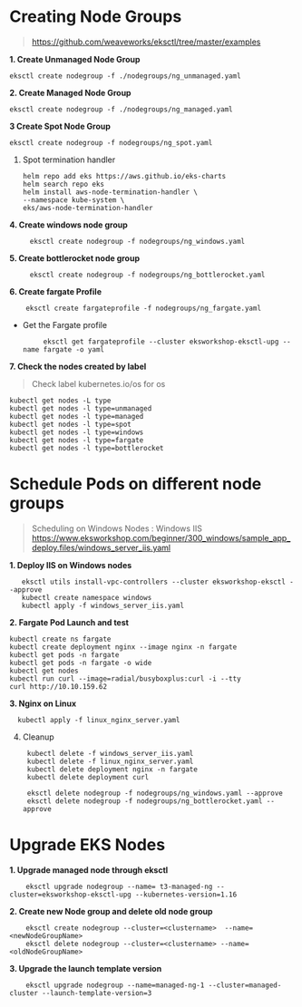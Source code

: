 # Creating Node Groups

  

> https://github.com/weaveworks/eksctl/tree/master/examples

  

**1. Create Unmanaged Node Group**

    eksctl create nodegroup -f ./nodegroups/ng_unmanaged.yaml

**2. Create Managed Node Group**
 

    eksctl create nodegroup -f ./nodegroups/ng_managed.yaml

  

**3 Create Spot Node Group**

    eksctl create nodegroup -f nodegroups/ng_spot.yaml

 1. Spot termination handler

	    helm repo add eks https://aws.github.io/eks-charts
	    helm search repo eks
	    helm install aws-node-termination-handler \
	    --namespace kube-system \
	    eks/aws-node-termination-handler

 **4. Create windows node group**

	     eksctl create nodegroup -f nodegroups/ng_windows.yaml
 **5. Create bottlerocket node group**

	     eksctl create nodegroup -f nodegroups/ng_bottlerocket.yaml

 **6. Create fargate Profile**
  
		eksctl create fargateprofile -f nodegroups/ng_fargate.yaml
 
-  Get the Fargate profile

		    eksctl get fargateprofile --cluster eksworkshop-eksctl-upg --name fargate -o yaml

**7. Check the nodes created by label**

> Check label kubernetes.io/os for os

    kubectl get nodes -L type
    kubectl get nodes -l type=unmanaged
    kubectl get nodes -l type=managed
    kubectl get nodes -l type=spot
    kubectl get nodes -l type=windows
    kubectl get nodes -l type=fargate
    kubectl get nodes -l type=bottlerocket

# Schedule Pods on different node groups

> Scheduling on Windows Nodes :  Windows IIS
> https://www.eksworkshop.com/beginner/300_windows/sample_app_deploy.files/windows_server_iis.yaml

 **1. Deploy IIS on Windows nodes**

       eksctl utils install-vpc-controllers --cluster eksworkshop-eksctl --approve
	   kubectl create namespace windows
	   kubectl apply -f windows_server_iis.yaml

**2. Fargate Pod Launch and test**

    kubectl create ns fargate
    kubectl create deployment nginx --image nginx -n fargate
    kubectl get pods -n fargate
    kubectl get pods -n fargate -o wide
    kubectl get nodes
    kubectl run curl --image=radial/busyboxplus:curl -i --tty
    curl http://10.10.159.62 

**3. Nginx on Linux**

      kubectl apply -f linux_nginx_server.yaml
4. Cleanup 

	    kubectl delete -f windows_server_iis.yaml
	    kubectl delete -f linux_nginx_server.yaml
	    kubectl delete deployment nginx -n fargate
	    kubectl delete deployment curl

		eksctl delete nodegroup -f nodegroups/ng_windows.yaml --approve
		eksctl delete nodegroup -f nodegroups/ng_bottlerocket.yaml --approve

# Upgrade EKS Nodes 

**1. Upgrade managed node through eksctl**

	    eksctl upgrade nodegroup --name= t3-managed-ng --cluster=eksworkshop-eksctl-upg --kubernetes-version=1.16
 
**2. Create new Node group and delete old node group**

	    eksctl create nodegroup --cluster=<clustername>  --name=<newNodeGroupName>
	    eksctl delete nodegroup --cluster=<clustername> --name=<oldNodeGroupName>

**3. Upgrade the launch template version**

	    eksctl upgrade nodegroup --name=managed-ng-1 --cluster=managed-cluster --launch-template-version=3

  
